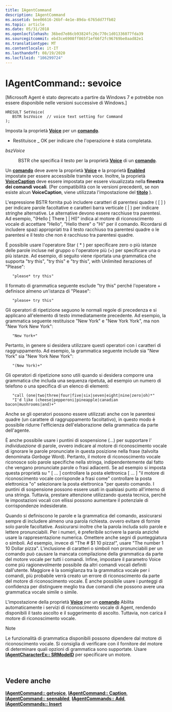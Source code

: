 ```yaml
---
title: IAgentCommand
description: IAgentCommand
ms.assetid: bee06616-26bf-4e1e-89da-6765dd77fb02
ms.topic: article
ms.date: 05/31/2018
ms.openlocfilehash: 36bed7e86cb93824fc26c770c1d01336077fda39
ms.sourcegitcommit: ebd3ce6908ff865f1ef66f2fc96769be0aad82e1
ms.translationtype: MT
ms.contentlocale: it-IT
ms.lasthandoff: 08/19/2020
ms.locfileid: "106299724"
---
```

# <a name="iagentcommandsetvoice"></a>IAgentCommand:: sevoice

\[Microsoft Agent è stato deprecato a partire da Windows 7 e potrebbe non essere disponibile nelle versioni successive di Windows.\]

``` syntax
HRESULT SetVoice(
   BSTR bszVoice  // voice text setting for Command
);
```

Imposta la proprietà [**Voice**](voice-property.md) per un [**comando**](/windows/desktop/lwef/the-command-object).

-   Restituisce \_ OK per indicare che l'operazione è stata completata.

<dl> <dt>

<span id="bszVoice"></span><span id="bszvoice"></span><span id="BSZVOICE"></span>*bszVoice*
</dt> <dd>

BSTR che specifica il testo per la proprietà [**Voice**](voice-property.md) di un [**comando**](/windows/desktop/lwef/the-command-object).

</dd> </dl>

Un [**comando**](/windows/desktop/lwef/the-command-object) deve avere la proprietà [**Voice**](voice-property.md) e la proprietà [**Enabled**](enabled-property.md) impostate per essere accessibile tramite voce. Inoltre, la proprietà [**VoiceCaption**](voicecaption-property.md) deve essere impostata per essere visualizzata nella **finestra dei comandi vocali**. (Per compatibilità con le versioni precedenti, se non esiste alcun **VoiceCaption**, viene utilizzata l'impostazione del [**titolo**](caption-property.md) ).

L'espressione BSTR fornita può includere caratteri di parentesi quadre ( \[ \] ) per indicare parole facoltative e caratteri barra verticale ( \| ) per indicare stringhe alternative. Le alternative devono essere racchiuse tra parentesi. Ad esempio, "(Hello \[ There \] \| HI)" indica al motore di riconoscimento vocale di accettare "Hello", "Hello there" o "Hi" per il comando. Ricordarsi di includere spazi appropriati tra il testo racchiuso tra parentesi quadre o le parentesi e il testo che non è racchiuso tra parentesi quadre.

È possibile usare l'operatore Star ( \* ) per specificare zero o più istanze delle parole incluse nel gruppo o l'operatore più (+) per specificare una o più istanze. Ad esempio, di seguito viene riportata una grammatica che supporta "try this", "try this" e "try this", with Unlimited iteraziones of "Please":

``` syntax
   "please* try this"
```

Il formato di grammatica seguente esclude "try this" perché l'operatore + definisce almeno un'istanza di "Please":

``` syntax
   "please+ try this"
```

Gli operatori di ripetizione seguono le normali regole di precedenza e si applicano all'elemento di testo immediatamente precedente. Ad esempio, la grammatica seguente restituisce "New York" e "New York York", ma non "New York New York":

``` syntax
   "New York+"
```

Pertanto, in genere si desidera utilizzare questi operatori con i caratteri di raggruppamento. Ad esempio, la grammatica seguente include sia "New York" sia "New York New York":

``` syntax
   "(New York)+"
```

Gli operatori di ripetizione sono utili quando si desidera comporre una grammatica che includa una sequenza ripetuta, ad esempio un numero di telefono o una specifica di un elenco di elementi:

``` syntax
   "call (one|two|three|four|five|six|seven|eight|nine|zero|oh)*"
   "I'd like (cheese|pepperoni|pineapple|canadian bacon|mushrooms|and)+"
```

Anche se gli operatori possono essere utilizzati anche con le parentesi quadre (un carattere di raggruppamento facoltativo), in questo modo è possibile ridurre l'efficienza dell'elaborazione della grammatica da parte dell'agente.

È anche possibile usare i puntini di sospensione (...) per supportare l' *individuazione* di parole, ovvero indicare al motore di riconoscimento vocale di ignorare le parole pronunciate in questa posizione nella frase (talvolta denominata *Garbage* Word). Pertanto, il motore di riconoscimento vocale riconosce solo parole specifiche nella stringa, indipendentemente dal fatto che vengano pronunciate parole o frasi adiacenti. Se ad esempio si imposta questa proprietà su " \[ ... \] controllare la posta elettronica \[ ... \] "il motore di riconoscimento vocale corrisponde a frasi come" controllare la posta elettronica "o" selezionare la posta elettronica "per questo comando. I puntini di sospensione possono essere usati in qualsiasi punto all'interno di una stringa. Tuttavia, prestare attenzione utilizzando questa tecnica, perché le impostazioni vocali con ellissi possono aumentare il potenziale di corrispondenze indesiderate.

Quando si definiscono le parole e la grammatica del comando, assicurarsi sempre di includere almeno una parola richiesta. ovvero evitare di fornire solo parole facoltative. Assicurarsi inoltre che la parola includa solo parole e lettere pronunciabili. Per i numeri, è preferibile scrivere la parola anziché usare la rappresentazione numerica. Omettere anche segni di punteggiatura o simboli. Ad esempio, invece di "The \# $1 10 pizza!", usare "The number 1 10 Dollar pizza". L'inclusione di caratteri o simboli non pronunciabili per un comando può causare la mancata compilazione della grammatica da parte del motore vocale per tutti i comandi. Infine, impostare il parametro Voice come più ragionevolmente possibile da altri comandi vocali definiti dall'utente. Maggiore è la somiglianza tra la grammatica vocale per i comandi, più probabile verrà creato un errore di riconoscimento da parte del motore di riconoscimento vocale. È anche possibile usare i punteggi di confidenza per distinguere meglio tra due comandi che possono avere una grammatica vocale simile o simile.

L'impostazione della proprietà [**Voice**](voice-property.md) per un [**comando**](/windows/desktop/lwef/the-command-object) Abilita automaticamente i servizi di riconoscimento vocale di Agent, rendendo disponibili il tasto ascolto e il suggerimento di ascolto. Tuttavia, non carica il motore di riconoscimento vocale.

> [!Note]  
> Le funzionalità di grammatica disponibili possono dipendere dal motore di riconoscimento vocale. Si consiglia di verificare con il fornitore del motore di determinare quali opzioni di grammatica sono supportate. Usare [**IAgentCharacterEx:: SRModeID**](https://www.bing.com/search?q=**IAgentCharacterEx::SRModeID**) per specificare un motore.

 

## <a name="see-also"></a>Vedere anche

[**IAgentCommand:: getvoice**](iagentcommand--getvoice.md), [**IAgentCommand:: Caption**](iagentcommand--setcaption.md), [**IAgentCommand:: seenabled**](iagentcommand--setenabled.md), [**IAgentCommands:: Add**](iagentcommands--add.md), [**IAgentCommands:: Insert**](iagentcommands--insert.md)


 

 